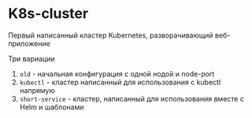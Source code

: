 # K8s-cluster

Первый написанный кластер Kubernetes, разворачивающий веб-приложение

Три вариации 
1. `old` - начальная конфигурация с одной нодой и node-port
2. `kubectl` - кластер написанный для использования с kubectl напрямую
3. `short-service` - кластер, написанный для использования вместе с Helm и шаблонами

